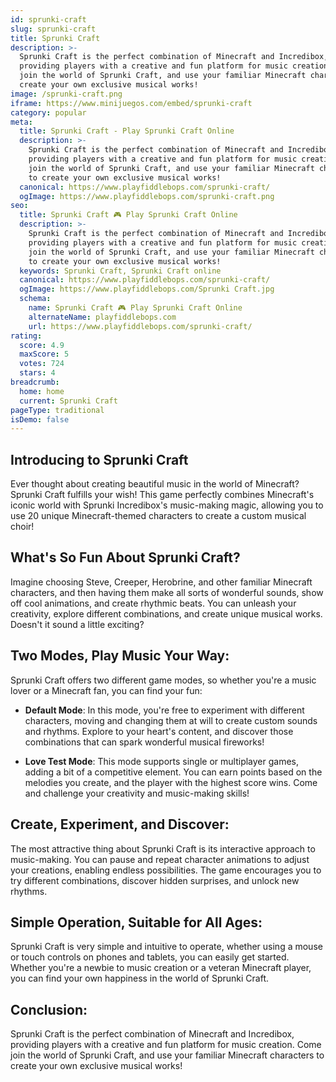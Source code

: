```yaml
---
id: sprunki-craft
slug: sprunki-craft
title: Sprunki Craft
description: >-
  Sprunki Craft is the perfect combination of Minecraft and Incredibox,
  providing players with a creative and fun platform for music creation. Come
  join the world of Sprunki Craft, and use your familiar Minecraft characters to
  create your own exclusive musical works!
image: /sprunki-craft.png
iframe: https://www.minijuegos.com/embed/sprunki-craft
category: popular
meta:
  title: Sprunki Craft - Play Sprunki Craft Online
  description: >-
    Sprunki Craft is the perfect combination of Minecraft and Incredibox,
    providing players with a creative and fun platform for music creation. Come
    join the world of Sprunki Craft, and use your familiar Minecraft characters
    to create your own exclusive musical works!
  canonical: https://www.playfiddlebops.com/sprunki-craft/
  ogImage: https://www.playfiddlebops.com/sprunki-craft.png
seo:
  title: Sprunki Craft 🎮 Play Sprunki Craft Online
  description: >-
    Sprunki Craft is the perfect combination of Minecraft and Incredibox,
    providing players with a creative and fun platform for music creation. Come
    join the world of Sprunki Craft, and use your familiar Minecraft characters
    to create your own exclusive musical works!
  keywords: Sprunki Craft, Sprunki Craft online
  canonical: https://www.playfiddlebops.com/sprunki-craft/
  ogImage: https://www.playfiddlebops.com/Sprunki Craft.jpg
  schema:
    name: Sprunki Craft 🎮 Play Sprunki Craft Online
    alternateName: playfiddlebops.com
    url: https://www.playfiddlebops.com/sprunki-craft/
rating:
  score: 4.9
  maxScore: 5
  votes: 724
  stars: 4
breadcrumb:
  home: home
  current: Sprunki Craft
pageType: traditional
isDemo: false
---
```


## Introducing to Sprunki Craft

Ever thought about creating beautiful music in the world of Minecraft? Sprunki Craft fulfills your wish! This game perfectly combines Minecraft's iconic world with Sprunki Incredibox's music-making magic, allowing you to use 20 unique Minecraft-themed characters to create a custom musical choir!

## What's So Fun About Sprunki Craft?

Imagine choosing Steve, Creeper, Herobrine, and other familiar Minecraft characters, and then having them make all sorts of wonderful sounds, show off cool animations, and create rhythmic beats. You can unleash your creativity, explore different combinations, and create unique musical works. Doesn't it sound a little exciting?

## Two Modes, Play Music Your Way:

Sprunki Craft offers two different game modes, so whether you're a music lover or a Minecraft fan, you can find your fun:

- **Default Mode**: In this mode, you're free to experiment with different characters, moving and changing them at will to create custom sounds and rhythms. Explore to your heart's content, and discover those combinations that can spark wonderful musical fireworks!

- **Love Test Mode**: This mode supports single or multiplayer games, adding a bit of a competitive element. You can earn points based on the melodies you create, and the player with the highest score wins. Come and challenge your creativity and music-making skills!

## Create, Experiment, and Discover:

The most attractive thing about Sprunki Craft is its interactive approach to music-making. You can pause and repeat character animations to adjust your creations, enabling endless possibilities. The game encourages you to try different combinations, discover hidden surprises, and unlock new rhythms.

## Simple Operation, Suitable for All Ages:

Sprunki Craft is very simple and intuitive to operate, whether using a mouse or touch controls on phones and tablets, you can easily get started. Whether you're a newbie to music creation or a veteran Minecraft player, you can find your own happiness in the world of Sprunki Craft.

## Conclusion:

Sprunki Craft is the perfect combination of Minecraft and Incredibox, providing players with a creative and fun platform for music creation. Come join the world of Sprunki Craft, and use your familiar Minecraft characters to create your own exclusive musical works!

